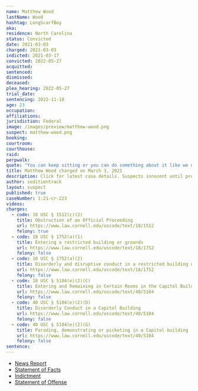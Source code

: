 ```yaml
---
name: Matthew Wood
lastName: Wood
hashtag: LongScarfBoy
aka:
residence: North Carolina
status: Convicted
date: 2021-03-03
charged: 2021-03-03
indicted: 2021-03-17
convicted: 2022-05-27
acquitted:
sentenced:
dismissed:
deceased:
plea_hearing: 2022-05-27
trial_date:
sentencing: 2022-11-18
age: 23
occupation:
affiliations:
jurisdiction: Federal
image: /images/preview/matthew-wood.png
suspect: matthew-wood.png
booking:
courtroom:
courthouse:
raid:
perpwalk:
quote: "You can keep sitting or you can do something about it like we did today. Our nation has experienced necessary revolts before."
title: Matthew Wood charged on March 3, 2021
description: Click for latest case details. Suspects innocent until proven guilty.
author: seditiontrack
layout: suspect
published: true
caseNumber: 1:21-cr-223
videos:
charges:
  - code: 18 USC § 1512(c)(2)
    title: Obstruction of an Official Proceeding
    url: https://www.law.cornell.edu/uscode/text/18/1512
    felony: true
  - code: 18 USC § 1752(a)(1)
    title: Entering a restricted building or grounds
    url: https://www.law.cornell.edu/uscode/text/18/1752
    felony: false
  - code: 18 USC § 1752(a)(2)
    title: Disorderly and disruptive conduct in a restricted building or grounds
    url: https://www.law.cornell.edu/uscode/text/18/1752
    felony: false
  - code: 18 USC § 5104(e)(2)(C)
    title: Entering and Remaining in Certain Rooms in the Capitol Building
    url: https://www.law.cornell.edu/uscode/text/40/5104
    felony: false
  - code: 40 USC § 5104(e)(2)(D)
    title: Disorderly Conduct in a Capitol Building
    url: https://www.law.cornell.edu/uscode/text/40/5104
    felony: false
  - code: 40 USC § 5104(e)(2)(G)
    title: Parading, demonstrating or picketing in a Capitol building
    url: https://www.law.cornell.edu/uscode/text/40/5104
    felony: false
sentence:
---
```


- [News Report](https://www.charlotteobserver.com/news/politics-government/article249797823.html)
- [Statement of Facts](https://www.justice.gov/usao-dc/case-multi-defendant/file/1379546/download)
- [Indictment](https://www.justice.gov/usao-dc/case-multi-defendant/file/1379541/download)
- [Statement of Offense](https://www.justice.gov/usao-dc/case-multi-defendant/file/1509096/download)
